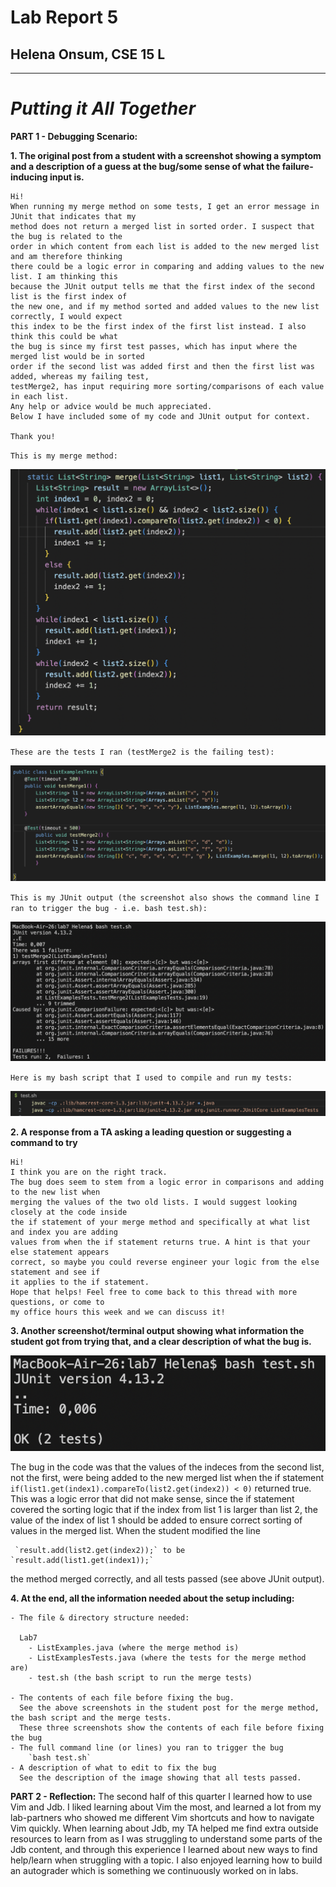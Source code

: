 # Lab Report 5
## Helena Onsum, CSE 15 L
-----------------------------------------------
# *Putting it All Together* 

**PART 1 - Debugging Scenario:**

**1. The original post from a student with a screenshot showing a symptom and a description of a guess at the bug/some 
sense of what the failure-inducing input is.**
  ```
  Hi!
  When running my merge method on some tests, I get an error message in JUnit that indicates that my
  method does not return a merged list in sorted order. I suspect that the bug is related to the
  order in which content from each list is added to the new merged list and am therefore thinking
  there could be a logic error in comparing and adding values to the new list. I am thinking this
  because the JUnit output tells me that the first index of the second list is the first index of
  the new one, and if my method sorted and added values to the new list correctly, I would expect
  this index to be the first index of the first list instead. I also think this could be what
  the bug is since my first test passes, which has input where the merged list would be in sorted
  order if the second list was added first and then the first list was added, whereas my failing test,
  testMerge2, has input requiring more sorting/comparisons of each value in each list.
  Any help or advice would be much appreciated.
  Below I have included some of my code and JUnit output for context.

  Thank you!
  ```

  `This is my merge method:`

  ![Image](mergeWError.png)

  `These are the tests I ran (testMerge2 is the failing test):`

  ![Image](mergeErrorTest.png)

  `This is my JUnit output (the screenshot also shows the command line I ran to trigger the bug - i.e. bash test.sh):`

  ![Image](mergeErrorJUnit.png)

  `Here is my bash script that I used to compile and run my tests:`

  ![Image](bashTest.png)

**2. A response from a TA asking a leading question or suggesting a command to try**
   ```
   Hi!
   I think you are on the right track.
   The bug does seem to stem from a logic error in comparisons and adding to the new list when
   merging the values of the two old lists. I would suggest looking closely at the code inside
   the if statement of your merge method and specifically at what list and index you are adding
   values from when the if statement returns true. A hint is that your else statement appears
   correct, so maybe you could reverse engineer your logic from the else statement and see if
   it applies to the if statement.
   Hope that helps! Feel free to come back to this thread with more questions, or come to
   my office hours this week and we can discuss it!
   ```
**3. Another screenshot/terminal output showing what information the student got from trying that, and a clear description of what the bug is.**
   
   ![Image](mergeTestPassed.png)

The bug in the code was that the values of the indeces from the second list, not the first, were being added to the new merged list when the if statement    `if(list1.get(index1).compareTo(list2.get(index2)) < 0)` returned true.
This was a logic error that did not make sense, since the if statement covered the sorting logic that if the index from list 1 is larger than list 2, the value of the index of list 1 should be added to ensure correct sorting of values in the merged list. When the student modified the line
   
     `result.add(list2.get(index2));` to be `result.add(list1.get(index1));` 
     
the method merged correctly, and all tests passed (see above JUnit output).

**4. At the end, all the information needed about the setup including:**

    - The file & directory structure needed:
    
      Lab7
        - ListExamples.java (where the merge method is)
        - ListExamplesTests.java (where the tests for the merge method are)
        - test.sh (the bash script to run the merge tests)
        
    - The contents of each file before fixing the bug.
      See the above screenshots in the student post for the merge method, the bash script and the merge tests.
      These three screenshots show the contents of each file before fixing the bug
    - The full command line (or lines) you ran to trigger the bug
        `bash test.sh`
    - A description of what to edit to fix the bug
      See the description of the image showing that all tests passed. 

**PART 2 - Reflection:**
The second half of this quarter I learned how to use Vim and Jdb. 
I liked learning about Vim the most, and learned a lot from my lab-partners who showed me different Vim shortcuts
and how to navigate Vim quickly. 
When learning about Jdb, my TA helped me find extra outside resources to learn from as I was struggling to understand 
some parts of the Jdb content, and through this experience I learned about new ways to find help/learn when struggling with a topic. 
I also enjoyed learning how to build an autograder which is something we continuously worked on in labs.  
